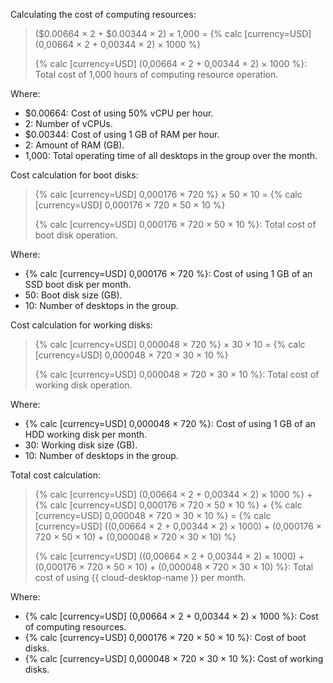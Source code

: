 Calculating the cost of computing resources:

> ($0.00664 × 2 + $0.00344 × 2) × 1,000 = {% calc [currency=USD] (0,00664 × 2 + 0,00344 × 2) × 1000 %}
>
> {% calc [currency=USD] (0,00664 × 2 + 0,00344 × 2) × 1000 %}: Total cost of 1,000 hours of computing resource operation.

Where:
* $0.00664: Cost of using 50% vCPU per hour.
* 2: Number of vCPUs.
* $0.00344: Cost of using 1 GB of RAM per hour.
* 2: Amount of RAM (GB).
* 1,000: Total operating time of all desktops in the group over the month.

Cost calculation for boot disks:

> {% calc [currency=USD] 0,000176 × 720 %} × 50 × 10 = {% calc [currency=USD] 0,000176 × 720 × 50 × 10 %}
>
> {% calc [currency=USD] 0,000176 × 720 × 50 × 10 %}: Total cost of boot disk operation.

Where:
* {% calc [currency=USD] 0,000176 × 720 %}: Cost of using 1 GB of an SSD boot disk per month.
* 50: Boot disk size (GB).
* 10: Number of desktops in the group.

Cost calculation for working disks:

> {% calc [currency=USD] 0,000048 × 720 %} × 30 × 10 = {% calc [currency=USD] 0,000048 × 720 × 30 × 10 %}
>
> {% calc [currency=USD] 0,000048 × 720 × 30 × 10 %}: Total cost of working disk operation.

Where:
* {% calc [currency=USD] 0,000048 × 720 %}: Cost of using 1 GB of an HDD working disk per month.
* 30: Working disk size (GB).
* 10: Number of desktops in the group.

Total cost calculation:

> {% calc [currency=USD] (0,00664 × 2 + 0,00344 × 2) × 1000 %} + {% calc [currency=USD] 0,000176 × 720 × 50 × 10 %} + {% calc [currency=USD] 0,000048 × 720 × 30 × 10 %} = {% calc [currency=USD] ((0,00664 × 2 + 0,00344 × 2) × 1000) + (0,000176 × 720 × 50 × 10) + (0,000048 × 720 × 30 × 10) %}
>
> {% calc [currency=USD] ((0,00664 × 2 + 0,00344 × 2) × 1000) + (0,000176 × 720 × 50 × 10) + (0,000048 × 720 × 30 × 10) %}: Total cost of using {{ cloud-desktop-name }} per month.

Where:
* {% calc [currency=USD] (0,00664 × 2 + 0,00344 × 2) × 1000 %}: Cost of computing resources.
* {% calc [currency=USD] 0,000176 × 720 × 50 × 10 %}: Cost of boot disks.
* {% calc [currency=USD] 0,000048 × 720 × 30 × 10 %}: Cost of working disks.